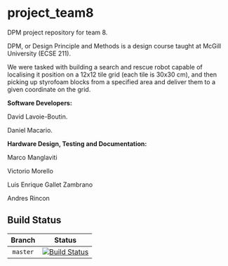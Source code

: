 project_team8
=============

DPM project repository for team 8.

DPM, or Design Principle and Methods is a design course taught at McGill University (ECSE 211).

We were tasked with building a search and rescue robot capable of localising it position on a 12x12 tile grid
(each tile is 30x30 cm), and then picking up styrofoam blocks from a specified area and deliver them to a given
coordinate on the grid.

**Software Developers:**

David Lavoie-Boutin.

Daniel Macario.

**Hardware Design, Testing and Documentation:**

Marco Manglaviti

Victorio Morello

Luis Enrique Gallet Zambrano

Andres Rincon

Build Status
------------

[Master Status]: http://104.131.160.54:8080/buildStatus/icon?job=dpm_team_8_project_master

| Branch   | Status                                                                                |
|:--------:|:-------------------------------------------------------------------------------------:|
| `master` | [![Build Status][Master Status]](http://104.131.160.54:8080/job/dpm_team_8_project_master) |

